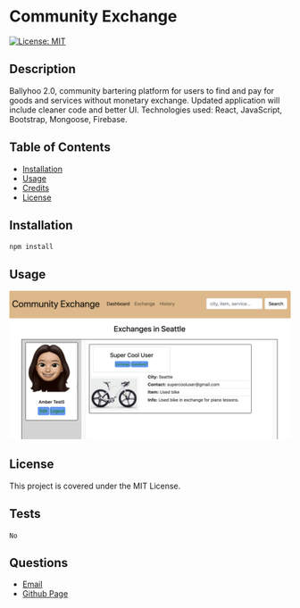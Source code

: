 
# Community Exchange

[![License: MIT](https://img.shields.io/badge/License-MIT-yellow.svg)](https://opensource.org/licenses/MIT)
      
     
## Description

Ballyhoo 2.0, community bartering platform for users to find and pay for goods and services without monetary exchange. Updated application will include cleaner code and better UI. Technologies used: React, JavaScript, Bootstrap, Mongoose, Firebase.

## Table of Contents
 
* [Installation](#installation)
* [Usage](#usage)
* [Credits](#credits)
* [License](#license)
 
## Installation
```
npm install
``` 

## Usage
   

![homepage](/client/src/img/homedash1.png)

## License
This project is covered under the MIT License.
 


## Tests
```
No
``` 

## Questions
- [Email](lee.amber.alex@gmail.com)
- [Github Page](https://github.com/lee-amber-alex)
 
